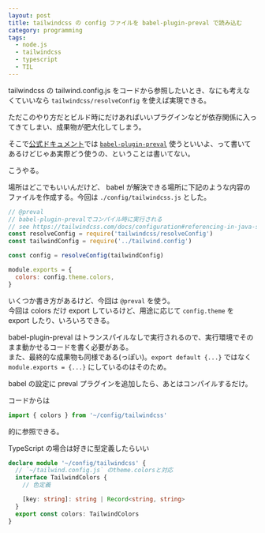 ```yaml
---
layout: post
title: tailwindcss の config ファイルを babel-plugin-preval で読み込む
category: programming
tags:
  - node.js
  - tailwindcss
  - typescript
  - TIL
---
```


tailwindcss の tailwind.config.js をコードから参照したいとき、なにも考えなくていいなら `tailwindcss/resolveConfig` を使えば実現できる。

ただこのやり方だとビルド時にだけあればいいプラグインなどが依存関係に入ってきてしまい、成果物が肥大化してしまう。

そこで[公式ドキュメント](https://tailwindcss.com/docs/configuration#referencing-in-java-script)では [`babel-plugin-preval`](https://github.com/kentcdodds/babel-plugin-preval) 使うといいよ、って書いてあるけどじゃあ実際どう使うの、ということは書いてない。

こうやる。

場所はどこでもいいんだけど、 babel が解決できる場所に下記のような内容のファイルを作成する。今回は `./config/tailwindcss.js` とした。

```javascript
// @preval
// babel-plugin-prevalでコンパイル時に実行される
// see https://tailwindcss.com/docs/configuration#referencing-in-java-script
const resolveConfig = require('tailwindcss/resolveConfig')
const tailwindConfig = require('../tailwind.config')

const config = resolveConfig(tailwindConfig)

module.exports = {
  colors: config.theme.colors,
}
```

いくつか書き方があるけど、今回は `@preval` を使う。  
今回は colors だけ export しているけど、用途に応じて `config.theme` を export したり、いろいろできる。

babel-plugin-preval はトランスパイルなしで実行されるので、実行環境でそのまま動かせるコードを書く必要がある。  
また、最終的な成果物も同様である(っぽい)。`export default {...}` ではなく `module.exports = {...}` にしているのはそのため。


babel の設定に preval プラグインを追加したら、あとはコンパイルするだけ。 


コードからは

```javascript
import { colors } from '~/config/tailwindcss'
```

的に参照できる。


TypeScript の場合は好きに型定義したらいい

```typescript
declare module '~/config/tailwindcss' {
  // `~/tailwind.config.js` のtheme.colorsと対応
  interface TailwindColors {
    // 色定義

    [key: string]: string | Record<string, string>
  }
  export const colors: TailwindColors
}
```
